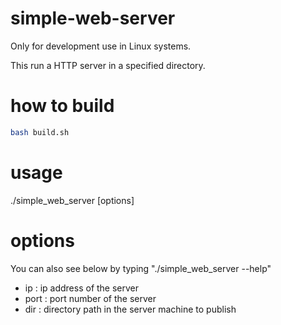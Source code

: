 # simple-web-server
Only for development use in Linux systems.

This run a HTTP server in a specified directory.

# how to build

```bash
bash build.sh
```

# usage

./simple_web_server [options]

# options

You can also see below by typing "./simple_web_server --help"

- ip : ip address of the server
- port : port number of the server
- dir : directory path in the server machine to publish
